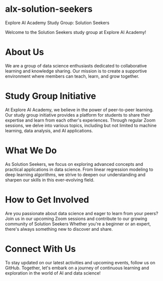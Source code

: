 # alx-solution-seekers
Explore AI Academy Study Group: Solution Seekers

Welcome to the Solution Seekers study group at Explore AI Academy!

# About Us

We are a group of data science enthusiasts dedicated to collaborative learning and knowledge sharing. Our mission is to create a supportive environment where members can teach, learn, and grow together.

# Study Group Initiative

At Explore AI Academy, we believe in the power of peer-to-peer learning. Our study group initiative provides a platform for students to share their expertise and learn from each other's experiences. Through regular Zoom sessions, we delve into various topics, including but not limited to machine learning, data analysis, and AI applications.

# What We Do

As Solution Seekers, we focus on exploring advanced concepts and practical applications in data science. From linear regression modeling to deep learning algorithms, we strive to deepen our understanding and sharpen our skills in this ever-evolving field.

# How to Get Involved

Are you passionate about data science and eager to learn from your peers? Join us in our upcoming Zoom sessions and contribute to our growing community of Solution Seekers Whether you're a beginner or an expert, there's always something new to discover and share.

# Connect With Us

To stay updated on our latest activities and upcoming events, follow us on GitHub. Together, let's embark on a journey of continuous learning and exploration in the world of AI and data science!
